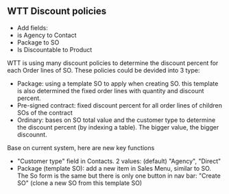 ## WTT Discount policies
- Add fields:
 - is Agency to Contact
 - Package to SO
 - Is Discountable to Product

WTT is using many discount policies to determine the discount percent for each Order lines of SO. These policies could be devided into 3 type: 
 - Package: using a template SO to apply when creating SO. this template is also determined the fixed order lines with quantity and discount percent. 
 - Pre-signed contract: fixed discount percent for all order lines of children SOs of the contract
 - Ordinary: bases on SO total value and the customer type to determine the discount percent (by indexing a table). The bigger value, the bigger discounnt.

Base on current system, here are new key functions
 - "Customer type" field in Contacts. 2 values: (default) "Agency", "Direct"
 - Package (template SO): add a new item in Sales Menu, similar to SO. The So form is the same but there is only one button in nav bar: "Create SO" (clone a new SO from this template SO)
